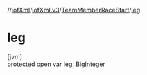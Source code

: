 //[iofXml](../../../index.md)/[iofXml.v3](../index.md)/[TeamMemberRaceStart](index.md)/[leg](leg.md)

# leg

[jvm]\
protected open var [leg](leg.md): [BigInteger](https://docs.oracle.com/javase/8/docs/api/java/math/BigInteger.html)

